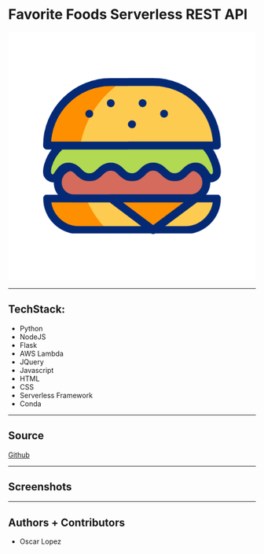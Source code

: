 # Favorite Foods Serverless REST API
![](./burger.gif)
___
## TechStack:
- Python
- NodeJS
- Flask
- AWS Lambda
- JQuery
- Javascript
- HTML 
- CSS
- Serverless Framework
- Conda
___
## Source 
[Github](https://github.com/oscar-dev19/favorite_foods_cloud_app)
___
## Screenshots

___
## Authors + Contributors
- Oscar Lopez
